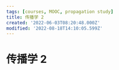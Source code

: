 ```yaml
---
tags: [courses, MOOC, propagation study]
title: 传播学 2
created: '2022-06-03T08:20:48.000Z'
modified: '2022-08-18T14:10:05.599Z'
---
```


# 传播学 2

